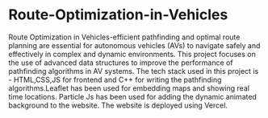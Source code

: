 # Route-Optimization-in-Vehicles
Route Optimization in Vehicles-efficient pathfinding and optimal route planning are essential for autonomous vehicles (AVs) to navigate safely and effectively in complex and dynamic environments. This project focuses on the use of advanced data structures to improve the performance of pathfinding algorithms in AV systems.
The tech stack used in this project is - HTML,CSS,JS for frontend and C++ for writing the pathfinding algorithms.Leaflet has been used for embedding maps and showing real time locations. Particle Js has been used for adding the dynamic animated background to the website. The website is deployed using Vercel.
